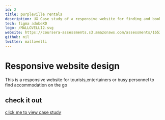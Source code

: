 ```yaml
---
id: 2
title: purpleville rentals
description: UX Case study of a responsive website for finding and booking apartments of a mock org. called purpleville rentals
tech: figma adobeXD
logo: /MALLOVELLI2.svg
website: https://coursera-assessments.s3.amazonaws.com/assessments/1653417867447/8a8e8596-9bf8-4626-de3d-23678a5a3c6e/Google%20UX%20Design%20Certificate%20-%20Portfolio%20Project%202%20%28A%20responsive%20website%20for%20finding%20apartments%29.pdf
github: nil
twitter: mallovelli
---
```


# Responsive website design

This is a responsive website for tourists,entertainers or busy personnel to find accommodation on the go


## check it out

[click me to view case study](https://coursera-assessments.s3.amazonaws.com/assessments/1653417867447/8a8e8596-9bf8-4626-de3d-23678a5a3c6e/Google%20UX%20Design%20Certificate%20-%20Portfolio%20Project%202%20%28A%20responsive%20website%20for%20finding%20apartments%29.pdf)

